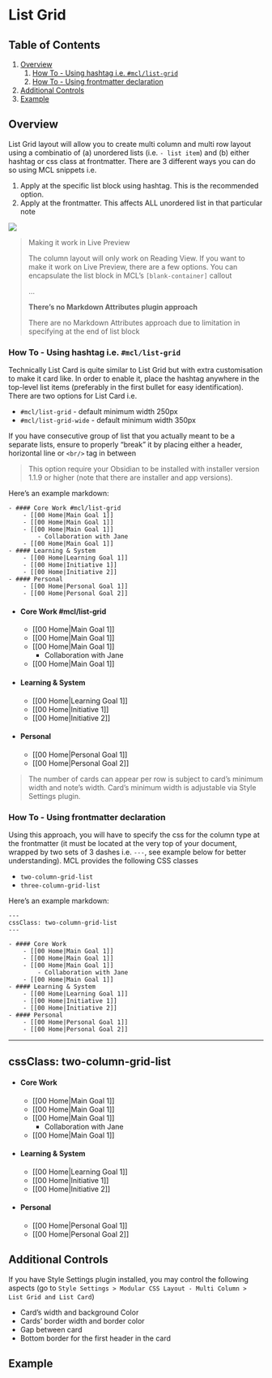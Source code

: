 # [](https://efemkay.github.io/obsidian-modular-css-layout/multi-column/06-list-grid/#list-grid)List Grid

## [](https://efemkay.github.io/obsidian-modular-css-layout/multi-column/06-list-grid/#table-of-contents)Table of Contents

1. [Overview](https://efemkay.github.io/obsidian-modular-css-layout/multi-column/06-list-grid/#overview)
    1. [How To - Using hashtag i.e. `#mcl/list-grid`](https://efemkay.github.io/obsidian-modular-css-layout/multi-column/06-list-grid/#how-to---using-hashtag-ie-mcllist-grid)
    2. [How To - Using frontmatter declaration](https://efemkay.github.io/obsidian-modular-css-layout/multi-column/06-list-grid/#how-to---using-frontmatter-declaration)
2. [Additional Controls](https://efemkay.github.io/obsidian-modular-css-layout/multi-column/06-list-grid/#additional-controls)
3. [Example](https://efemkay.github.io/obsidian-modular-css-layout/multi-column/06-list-grid/#example)

## [](https://efemkay.github.io/obsidian-modular-css-layout/multi-column/06-list-grid/#overview)Overview

List Grid layout will allow you to create multi column and multi row layout using a combinatio of (a) unordered lists (i.e. `- list item`) and (b) either hashtag or css class at frontmatter. There are 3 different ways you can do so using MCL snippets i.e.

1. Apply at the specific list block using hashtag. This is the recommended option.
2. Apply at the frontmatter. This affects ALL unordered list in that particular note

![](https://raw.githubusercontent.com/efemkay/obsidian-modular-css-layout/main/docs/assets/hero-mc-list-column-grid-card.png)

> Making it work in Live Preview
> 
> The column layout will only work on Reading View. If you want to make it work on Live Preview, there are a few options. You can encapsulate the list block in MCL’s `[blank-container]` callout
> 
> …
> 
> **There’s no Markdown Attributes plugin approach**
> 
> There are no Markdown Attributes approach due to limitation in specifying at the end of list block

### [](https://efemkay.github.io/obsidian-modular-css-layout/multi-column/06-list-grid/#how-to---using-hashtag-ie-mcllist-grid)How To - Using hashtag i.e. `#mcl/list-grid`

Technically List Card is quite similar to List Grid but with extra customisation to make it card like. In order to enable it, place the hashtag anywhere in the top-level list items (preferably in the first bullet for easy identification). There are two options for List Card i.e.

- `#mcl/list-grid` - default minimum width 250px
- `#mcl/list-grid-wide` - default minimum width 350px

If you have consecutive group of list that you actually meant to be a separate lists, ensure to properly “break” it by placing either a header, horizontal line or `<br/>` tag in between

> This option require your Obsidian to be installed with installer version 1.1.9 or higher (note that there are installer and app versions).

Here’s an example markdown:

```
- #### Core Work #mcl/list-grid
    - [[00 Home|Main Goal 1]]
    - [[00 Home|Main Goal 1]]
    - [[00 Home|Main Goal 1]]
        - Collaboration with Jane
    - [[00 Home|Main Goal 1]]
- #### Learning & System
    - [[00 Home|Learning Goal 1]]
    - [[00 Home|Initiative 1]]
    - [[00 Home|Initiative 2]]
- #### Personal
    - [[00 Home|Personal Goal 1]]
    - [[00 Home|Personal Goal 2]]
```

- #### Core Work #mcl/list-grid
    - [[00 Home|Main Goal 1]]
    - [[00 Home|Main Goal 1]]
    - [[00 Home|Main Goal 1]]
        - Collaboration with Jane
    - [[00 Home|Main Goal 1]]
- #### Learning & System
    - [[00 Home|Learning Goal 1]]
    - [[00 Home|Initiative 1]]
    - [[00 Home|Initiative 2]]
- #### Personal
    - [[00 Home|Personal Goal 1]]
    - [[00 Home|Personal Goal 2]]


> The number of cards can appear per row is subject to card’s minimum width and note’s width. Card’s minimum width is adjustable via Style Settings plugin.

### [](https://efemkay.github.io/obsidian-modular-css-layout/multi-column/06-list-grid/#how-to---using-frontmatter-declaration)How To - Using frontmatter declaration

Using this approach, you will have to specify the css for the column type at the frontmatter (it must be located at the very top of your document, wrapped by two sets of 3 dashes i.e. `---`, see example below for better understanding). MCL provides the following CSS classes

- `two-column-grid-list`
- `three-column-grid-list`

Here’s an example markdown:

```
---
cssClass: two-column-grid-list
---

- #### Core Work
    - [[00 Home|Main Goal 1]]
    - [[00 Home|Main Goal 1]]
    - [[00 Home|Main Goal 1]]
        - Collaboration with Jane
    - [[00 Home|Main Goal 1]]
- #### Learning & System
    - [[00 Home|Learning Goal 1]]
    - [[00 Home|Initiative 1]]
    - [[00 Home|Initiative 2]]
- #### Personal
    - [[00 Home|Personal Goal 1]]
    - [[00 Home|Personal Goal 2]]
```


---
cssClass: two-column-grid-list
---

- #### Core Work
    - [[00 Home|Main Goal 1]]
    - [[00 Home|Main Goal 1]]
    - [[00 Home|Main Goal 1]]
        - Collaboration with Jane
    - [[00 Home|Main Goal 1]]
- #### Learning & System
    - [[00 Home|Learning Goal 1]]
    - [[00 Home|Initiative 1]]
    - [[00 Home|Initiative 2]]
- #### Personal
    - [[00 Home|Personal Goal 1]]
    - [[00 Home|Personal Goal 2]]


## [](https://efemkay.github.io/obsidian-modular-css-layout/multi-column/06-list-grid/#additional-controls)Additional Controls

If you have Style Settings plugin installed, you may control the following aspects (go to `Style Settings > Modular CSS Layout - Multi Column > List Grid and List Card`)

- Card’s width and background Color
- Cards’ border width and border color
- Gap between card
- Bottom border for the first header in the card

## [](https://efemkay.github.io/obsidian-modular-css-layout/multi-column/06-list-grid/#example)Example
